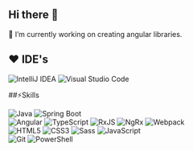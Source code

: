 ## Hi there 👋

🔭 I’m currently working on creating angular libraries.

## ❤️ IDE's

![IntelliJ IDEA](https://img.shields.io/badge/IntelliJ%20IDEA-000000.svg?&style=for-the-badge&logo=intellij-idea&logoColor=white)
![Visual Studio Code](https://img.shields.io/badge/VS%20Code-0078d7.svg?&style=for-the-badge&logo=visual-studio-code&logoColor=white)

##⚡Skills

![Java](https://img.shields.io/badge/java-%23ED8B00.svg?&style=for-the-badge&logo=java&logoColor=white)
![Spring Boot](https://img.shields.io/badge/springboot-%236DB33F.svg?&style=for-the-badge&logo=springboot&logoColor=white)
<br />
![Angular](https://img.shields.io/badge/angular-%23DD0031.svg?&style=for-the-badge&logo=angular&logoColor=white)
![TypeScript](https://img.shields.io/badge/typescript-%23007ACC.svg?&style=for-the-badge&logo=typescript&logoColor=white)
![RxJS](https://img.shields.io/badge/RxJS-%23B7178C.svg?&style=for-the-badge&logo=ReactiveX&logoColor=white)
![NgRx](https://img.shields.io/badge/NgRx-%23E9406E.svg?&style=for-the-badge&logo=ngrx&logoColor=white)
![Webpack](https://img.shields.io/badge/webpack-%238DD6F9.svg?&style=for-the-badge&logo=webpack&logoColor=black)
<br />
![HTML5](https://img.shields.io/badge/html5-%23E34F26.svg?&style=for-the-badge&logo=html5&logoColor=white)
![CSS3](https://img.shields.io/badge/css3-%231572B6.svg?&style=for-the-badge&logo=css3&logoColor=white)
![Sass](https://img.shields.io/badge/sass-%23CC6699.svg?&style=for-the-badge&logo=sass&logoColor=white)
![JavaScript](https://img.shields.io/badge/javascript-%23323330.svg?&style=for-the-badge&logo=javascript&logoColor=%23F7DF1E)
<br />
![Git](https://img.shields.io/badge/git-%23F05033.svg?&style=for-the-badge&logo=git&logoColor=white)
![PowerShell](https://img.shields.io/badge/PowerShell-5391FE.svg?&style=for-the-badge&logo=powershell&logoColor=white)

<!--
**jg4n/jg4n** is a ✨ _special_ ✨ repository because its `README.md` (this file) appears on your GitHub profile.

Here are some ideas to get you started:

- 🔭 I’m currently working on ...
- 🌱 I’m currently learning ...
- 👯 I’m looking to collaborate on ...
- 🤔 I’m looking for help with ...
- 💬 Ask me about ...
- 📫 How to reach me: ...
- 😄 Pronouns: ...
- ⚡ Fun fact: ...
-->
